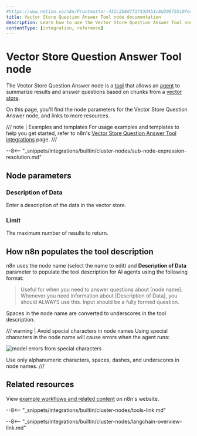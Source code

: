 ```yaml
---
#https://www.notion.so/n8n/Frontmatter-432c2b8dff1f43d4b1c8d20075510fe4
title: Vector Store Question Answer Tool node documentation
description: Learn how to use the Vector Store Question Answer Tool node in n8n. Follow technical documentation to integrate Vector Store Question Answer Tool node into your workflows.
contentType: [integration, reference]
---
```


# Vector Store Question Answer Tool node

The Vector Store Question Answer node is a [tool](/glossary.md#ai-tool) that allows an [agent](/glossary.md#ai-agent) to summarize results and answer questions based on chunks from a [vector store](/glossary.md#ai-vector-store). 

On this page, you'll find the node parameters for the Vector Store Question Answer node, and links to more resources.

/// note | Examples and templates
For usage examples and templates to help you get started, refer to n8n's [Vector Store Question Answer Tool integrations](https://n8n.io/integrations/vector-store-tool/) page.
///	

--8<-- "_snippets/integrations/builtin/cluster-nodes/sub-node-expression-resolution.md"

## Node parameters

### Description of Data

Enter a description of the data in the vector store.

### Limit

The maximum number of results to return.

## How n8n populates the tool description

n8n uses the node name (select the name to edit) and **Description of Data** parameter to populate the tool description for AI agents using the following format:

> Useful for when you need to answer questions about [node name]. Whenever you need information about [Description of Data], you should ALWAYS use this. Input should be a fully formed question.

Spaces in the node name are converted to underscores in the tool description.

/// warning | Avoid special characters in node names
Using special characters in the node name will cause errors when the agent runs:

![model errors from special characters](/_images/integrations/builtin/cluster-nodes/toolvectorstore/name-characters-error.png)

Use only alphanumeric characters, spaces, dashes, and underscores in node names.
///

## Related resources

View [example workflows and related content](https://n8n.io/integrations/vector-store-tool/) on n8n's website.

--8<-- "_snippets/integrations/builtin/cluster-nodes/tools-link.md"

--8<-- "_snippets/integrations/builtin/cluster-nodes/langchain-overview-link.md"

